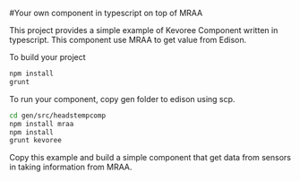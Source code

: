 #Your own component in typescript on top of MRAA

This project provides a simple example of  Kevoree Component written in typescript. This component use  MRAA to get value from Edison.

To build your project

```sh
npm install
grunt
```

To run your component, copy gen folder to edison using scp.

```sh
cd gen/src/headstempcomp
npm install mraa
npm install
grunt kevoree
```


Copy this example and build a simple component that get data from sensors in taking information from MRAA.
